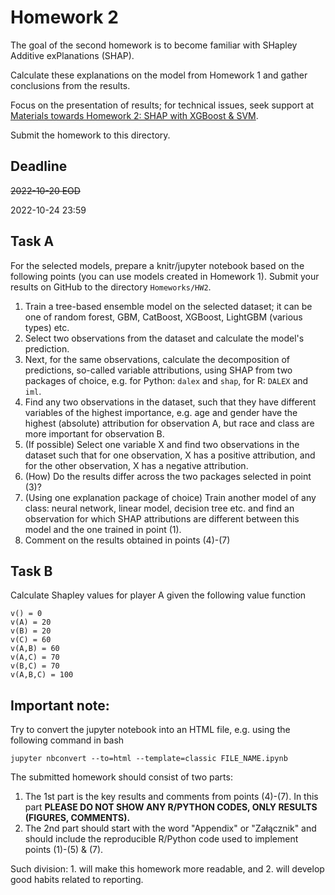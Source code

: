 # Homework 2

The goal of the second homework is to become familiar with SHapley Additive exPlanations (SHAP). 

Calculate these explanations on the model from Homework 1 and gather conclusions from the results.

Focus on the presentation of results; for technical issues, seek support at [Materials towards Homework 2: SHAP with XGBoost & SVM](https://mim-uw.github.io/eXplainableMachineLearning-2023/hw2_shap_with_xgboost_on_titanic.html).

Submit the homework to this directory.

## Deadline 

~~2022-10-20 EOD~~

2022-10-24 23:59


## Task A

For the selected models, prepare a knitr/jupyter notebook based on the following points (you can use models created in Homework 1).
Submit your results on GitHub to the directory `Homeworks/HW2`.

1. Train a tree-based ensemble model on the selected dataset; it can be one of random forest, GBM, CatBoost, XGBoost, LightGBM (various types) etc.
2. Select two observations from the dataset and calculate the model's prediction.
3. Next, for the same observations, calculate the decomposition of predictions, so-called variable attributions, using SHAP from two packages of choice, e.g. for Python: `dalex` and `shap`, for R: `DALEX` and `iml`.
4. Find any two observations in the dataset, such that they have different variables of the highest importance, e.g. age and gender have the highest (absolute) attribution for observation A, but race and class are more important for observation B.
5. (If possible) Select one variable X and find two observations in the dataset such that for one observation, X has a positive attribution, and for the other observation, X has a negative attribution.
6. (How) Do the results differ across the two packages selected in point (3)?
7. (Using one explanation package of choice) Train another model of any class: neural network, linear model, decision tree etc. and find an observation for which SHAP attributions are different between this model and the one trained in point (1).
8. Comment on the results obtained in points (4)-(7)

## Task B

Calculate Shapley values for player A given the following value function

```
v() = 0
v(A) = 20
v(B) = 20
v(C) = 60
v(A,B) = 60
v(A,C) = 70
v(B,C) = 70
v(A,B,C) = 100
```

## **Important note:**

Try to convert the jupyter notebook into an HTML file, e.g. using the following command in bash

```
jupyter nbconvert --to=html --template=classic FILE_NAME.ipynb
```

The submitted homework should consist of two parts:

1. The 1st part is the key results and comments from points (4)-(7). In this part **PLEASE DO NOT SHOW ANY R/PYTHON CODES, ONLY RESULTS (FIGURES, COMMENTS).**
2. The 2nd part should start with the word "Appendix" or "Załącznik" and should include the reproducible R/Python code used to implement points (1)-(5) & (7).

Such division: 1. will make this homework more readable, and 2. will develop good habits related to reporting.
